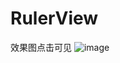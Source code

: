 # RulerView
效果图点击可见
![image](https://github.com/DailyLI/RulerView/tree/master/app/gif/rulerView.gif)
